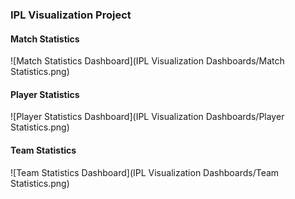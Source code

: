 ### IPL Visualization Project

#### Match Statistics
![Match Statistics Dashboard](IPL Visualization Dashboards/Match Statistics.png)

#### Player Statistics
![Player Statistics Dashboard](IPL Visualization Dashboards/Player Statistics.png)

#### Team Statistics
![Team Statistics Dashboard](IPL Visualization Dashboards/Team Statistics.png)
